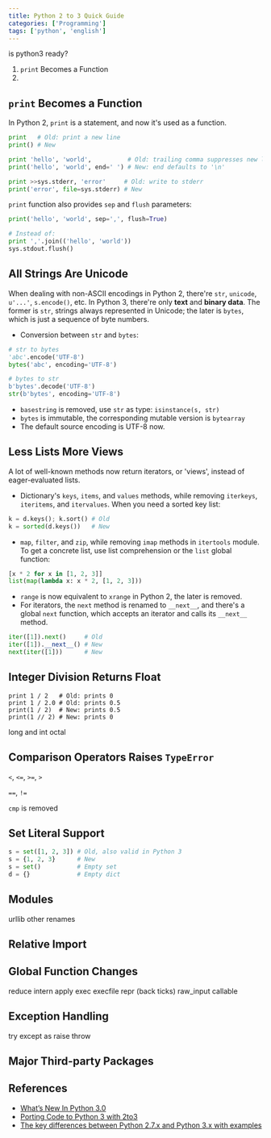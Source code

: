 ```yaml
---
title: Python 2 to 3 Quick Guide
categories: ['Programming']
tags: ['python', 'english']
---
```


is python3 ready?

1. `print` Becomes a Function
2. 

<!-- more -->

## `print` Becomes a Function

In Python 2, `print` is a statement, and now it's used as a function.

```python
print   # Old: print a new line
print() # New

print 'hello', 'world',          # Old: trailing comma suppresses new line
print('hello', 'world', end=' ') # New: end defaults to '\n'

print >>sys.stderr, 'error'     # Old: write to stderr
print('error', file=sys.stderr) # New
```

`print` function also provides `sep` and `flush` parameters:

```python
print('hello', 'world', sep=',', flush=True)

# Instead of:
print ','.join(('hello', 'world'))
sys.stdout.flush()
```

## All Strings Are Unicode

When dealing with non-ASCII encodings in Python 2, there're `str`, `unicode`, `u'...'`, `s.encode()`, etc. In Python 3, there're only **text** and **binary data**. The former is `str`, strings always represented in Unicode; the later is `bytes`, which is just a sequence of byte numbers.

* Conversion between `str` and `bytes`:

```python
# str to bytes
'abc'.encode('UTF-8')
bytes('abc', encoding='UTF-8')

# bytes to str
b'bytes'.decode('UTF-8')
str(b'bytes', encoding='UTF-8')
```

* `basestring` is removed, use `str` as type: `isinstance(s, str)`
* `bytes` is immutable, the corresponding mutable version is `bytearray`
* The default source encoding is UTF-8 now.

## Less Lists More Views

A lot of well-known methods now return iterators, or 'views',  instead of eager-evaluated lists. 

* Dictionary's `keys`, `items`, and `values` methods, while removing `iterkeys`, `iteritems`, and `itervalues`. When you need a sorted key list:

```python
k = d.keys(); k.sort() # Old
k = sorted(d.keys())   # New
```

* `map`, `filter`, and `zip`, while removing `imap` methods in `itertools` module. To get a concrete list, use list comprehension or the `list` global function:

```python
[x * 2 for x in [1, 2, 3]]
list(map(lambda x: x * 2, [1, 2, 3]))
```

* `range` is now equivalent to `xrange` in Python 2, the later is removed.
* For iterators, the `next` method is renamed to `__next__`, and there's a global `next` function, which accepts an iterator and calls its `__next__` method.

```python
iter([1]).next()     # Old
iter([1]).__next__() # New
next(iter([1]))      # New
```

## Integer Division Returns Float

```
print 1 / 2   # Old: prints 0
print 1 / 2.0 # Old: prints 0.5
print(1 / 2)  # New: prints 0.5
print(1 // 2) # New: prints 0
```

long and int
octal

## Comparison Operators Raises `TypeError`

`<`, `<=`, `>=`, `>`

`==`, `!=`

`cmp` is removed

## Set Literal Support

```python
s = set([1, 2, 3]) # Old, also valid in Python 3
s = {1, 2, 3}      # New
s = set()          # Empty set
d = {}             # Empty dict
```



## Modules

urllib
other renames

## Relative Import

## Global Function Changes

reduce
intern
apply
exec
execfile
repr (back ticks)
raw_input
callable

## Exception Handling

try except as
raise
throw


## Major Third-party Packages

## References

* [What’s New In Python 3.0](https://docs.python.org/3/whatsnew/3.0.html)
* [Porting Code to Python 3 with 2to3](http://www.diveintopython3.net/porting-code-to-python-3-with-2to3.html)
* [The key differences between Python 2.7.x and Python 3.x with examples](http://sebastianraschka.com/Articles/2014_python_2_3_key_diff.html)
